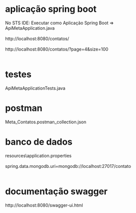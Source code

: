 # aplicação spring boot
No STS IDE: Executar como Aplicação Spring Boot => ApiMetaApplication.java <br><br>
http://localhost:8080/contatos/ <br><br>
http://localhost:8080/contatos/?page=4&size=100 <br><br>

# testes
ApiMetaApplicationTests.java

# postman
Meta_Contatos.postman_collection.json

# banco de dados
resources\application.properties <br><br>
spring.data.mongodb.uri=mongodb://localhost:27017/contato <br><br>

# documentação swagger
http://localhost:8080/swagger-ui.html
